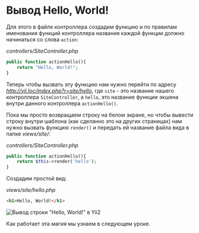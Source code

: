 # Вывод Hello, World!

Для этого в файле контроллера создадим функцию и по правилам именования функций контроллера названия каждой функции должно начинаться со слова `action`:

*controllers/SiteController.php*

```php
public function actionHello(){
    return "Hello, World!";
}
```

Теперь чтобы вызвать эту функцию нам нужно перейти по адресу *http://yii.loc/index.php?r=site/hello*, где `site` - это название нашего контроллера `SiteController`, а `hello`, это название функции экшена внутри данного контроллера `actionHello()`.

Пока мы просто возвращаем строку на белом экране, но чтобы вывести строку внутри шаблона (как сделанно это на других страницах) нам нужно вызвать функцию `render()` и передать ей название файла вида в папке *views/site/*:

*controllers/SiteController.php*

```php
public function actionHello(){
    return $this->render('hello');
}
```

Создадим простой вид:

*views/site/hello.php*

```html
<h1>Hello, World!</h1>
```

![Вывод строки "Hello, World!" в Yii2](https://github.com/kamuz/study/blob/master/content/yii/content/img/hello-world.png?raw=true)

Как работает эта магия мы узнаем в следующем уроке.